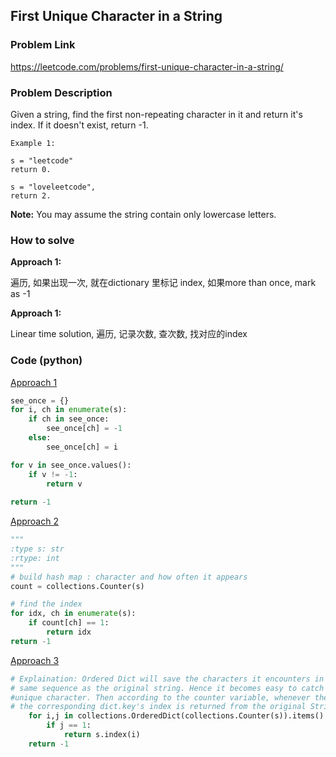 ## First Unique Character in a String

### Problem Link

https://leetcode.com/problems/first-unique-character-in-a-string/

### Problem Description 

Given a string, find the first non-repeating character in it and return it's index. If it doesn't exist, return -1.

```
Example 1: 

s = "leetcode"
return 0.

s = "loveleetcode",
return 2.

```

**Note:** You may assume the string contain only lowercase letters.

### How to solve 

**Approach 1:** 

遍历, 如果出现一次, 就在dictionary 里标记 index, 如果more than once, mark as -1

**Approach 1:** 

Linear time solution, 遍历, 记录次数, 查次数, 找对应的index


### Code (python)

[Approach 1](https://github.com/yanray/leetcode/blob/master/problems/0387First_Unique_Character_in_a_String/0387First_Unique_Character_in_a_String1.py)

```python
see_once = {}
for i, ch in enumerate(s):
    if ch in see_once:
        see_once[ch] = -1
    else:
        see_once[ch] = i

for v in see_once.values():
    if v != -1:
        return v
        
return -1
```


[Approach 2](https://github.com/yanray/leetcode/blob/master/problems/0387First_Unique_Character_in_a_String/0387First_Unique_Character_in_a_String2.py)

```python
"""
:type s: str
:rtype: int
"""
# build hash map : character and how often it appears
count = collections.Counter(s)

# find the index
for idx, ch in enumerate(s):
    if count[ch] == 1:
        return idx     
return -1
```

[Approach 3](https://github.com/yanray/leetcode/blob/master/problems/0387First_Unique_Character_in_a_String/0387First_Unique_Character_in_a_String3.py)

```python
# Explaination: Ordered Dict will save the characters it encounters in
# same sequence as the original string. Hence it becomes easy to catch hold of the first
#unique character. Then according to the counter variable, whenever the first 1 is encountered
# the corresponding dict.key's index is returned from the original String.
    for i,j in collections.OrderedDict(collections.Counter(s)).items():
        if j == 1:
            return s.index(i)
    return -1
```


